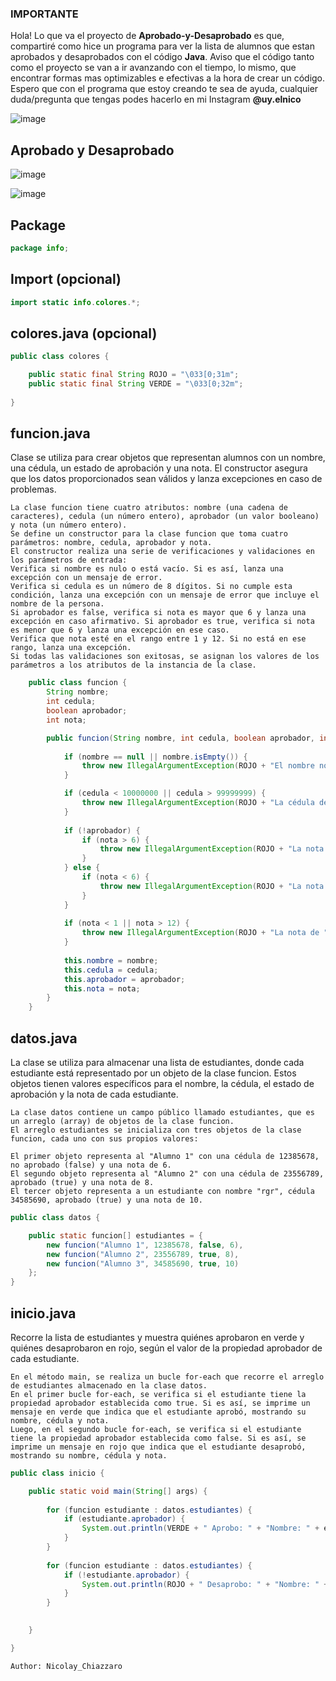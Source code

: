 ### IMPORTANTE

Hola! Lo que va el proyecto de **Aprobado-y-Desaprobado** es que, compartiré como hice un programa para ver la lista de alumnos que estan aprobados y desaprobados con el código **Java**. Aviso que el código tanto como el proyecto se van a ir avanzando con el tiempo, lo mismo, que encontrar formas mas optimizables e efectivas a la hora de crear un código. Espero que con el programa que estoy creando te sea de ayuda, cualquier duda/pregunta que tengas podes hacerlo en mi Instagram **@uy.elnico**

![image](https://github.com/uyelnico/Login/assets/145890121/f5fe4947-89d2-40a1-8ff9-93c85962355a)

## Aprobado y Desaprobado

![image](https://github.com/uyelnico/Aprobado-y-Desaprobado/assets/145890121/b4c182de-002e-40f1-9dae-fee675ec8988)

![image](https://github.com/uyelnico/Aprobado-y-Desaprobado/assets/145890121/ee45a1ea-ad22-4a10-9367-ffc4fca7f80d)

## Package

```Java
package info;
```

## Import (opcional)

```java
import static info.colores.*;
```

## colores.java (opcional)

```Java
public class colores {

	public static final String ROJO = "\033[0;31m";
	public static final String VERDE = "\033[0;32m";
	
}
```

## funcion.java

Clase se utiliza para crear objetos que representan alumnos con un nombre, una cédula, un estado de aprobación y una nota. El constructor asegura que los datos proporcionados sean válidos y lanza excepciones en caso de problemas.

```
La clase funcion tiene cuatro atributos: nombre (una cadena de caracteres), cedula (un número entero), aprobador (un valor booleano) y nota (un número entero).
Se define un constructor para la clase funcion que toma cuatro parámetros: nombre, cedula, aprobador y nota.
El constructor realiza una serie de verificaciones y validaciones en los parámetros de entrada:
Verifica si nombre es nulo o está vacío. Si es así, lanza una excepción con un mensaje de error.
Verifica si cedula es un número de 8 dígitos. Si no cumple esta condición, lanza una excepción con un mensaje de error que incluye el nombre de la persona.
Si aprobador es false, verifica si nota es mayor que 6 y lanza una excepción en caso afirmativo. Si aprobador es true, verifica si nota es menor que 6 y lanza una excepción en ese caso.
Verifica que nota esté en el rango entre 1 y 12. Si no está en ese rango, lanza una excepción.
Si todas las validaciones son exitosas, se asignan los valores de los parámetros a los atributos de la instancia de la clase.
```

```Java
	public class funcion {
	    String nombre; 
	    int cedula;
	    boolean aprobador;
	    int nota;

	    public funcion(String nombre, int cedula, boolean aprobador, int nota) {
	    	
	        if (nombre == null || nombre.isEmpty()) {
	            throw new IllegalArgumentException(ROJO + "El nombre no puede estar vacío" + ROJO);
	        }

	        if (cedula < 10000000 || cedula > 99999999) {
	            throw new IllegalArgumentException(ROJO + "La cédula de " + nombre + " debe tener 8 dígitos numéricos" + ROJO);
	        }
	        
	        if (!aprobador) {
	            if (nota > 6) {
	                throw new IllegalArgumentException(ROJO + "La nota de " + nombre + " se considera no aprobada siendo mayor que 6, cambie el 'false' por 'true'" + ROJO);
	            }
	        } else {
	            if (nota < 6) {
	                throw new IllegalArgumentException(ROJO + "La nota de " + nombre + " se considera aprobada siendo menor que 6, cambie el 'true' por 'false'" + ROJO);
	            }
	        }
	        
	        if (nota < 1 || nota > 12) {
                throw new IllegalArgumentException(ROJO + "La nota de " + nombre + " tiene que ser entre el 1 y el 12 " + ROJO);
	        }
	    	
	        this.nombre = nombre;
	        this.cedula = cedula;
	        this.aprobador = aprobador;
	        this.nota = nota;
	    }
	}
```

## datos.java

La clase se utiliza para almacenar una lista de estudiantes, donde cada estudiante está representado por un objeto de la clase funcion. Estos objetos tienen valores específicos para el nombre, la cédula, el estado de aprobación y la nota de cada estudiante.

```
La clase datos contiene un campo público llamado estudiantes, que es un arreglo (array) de objetos de la clase funcion.
El arreglo estudiantes se inicializa con tres objetos de la clase funcion, cada uno con sus propios valores:

El primer objeto representa al "Alumno 1" con una cédula de 12385678, no aprobado (false) y una nota de 6.
El segundo objeto representa al "Alumno 2" con una cédula de 23556789, aprobado (true) y una nota de 8.
El tercer objeto representa a un estudiante con nombre "rgr", cédula 34585690, aprobado (true) y una nota de 10.
```

```Java
public class datos {

    public static funcion[] estudiantes = {
        new funcion("Alumno 1", 12385678, false, 6),
        new funcion("Alumno 2", 23556789, true, 8),
        new funcion("Alumno 3", 34585690, true, 10)
    };
}
```

## inicio.java

Recorre la lista de estudiantes y muestra quiénes aprobaron en verde y quiénes desaprobaron en rojo, según el valor de la propiedad aprobador de cada estudiante.

```
En el método main, se realiza un bucle for-each que recorre el arreglo de estudiantes almacenado en la clase datos.
En el primer bucle for-each, se verifica si el estudiante tiene la propiedad aprobador establecida como true. Si es así, se imprime un mensaje en verde que indica que el estudiante aprobó, mostrando su nombre, cédula y nota.
Luego, en el segundo bucle for-each, se verifica si el estudiante tiene la propiedad aprobador establecida como false. Si es así, se imprime un mensaje en rojo que indica que el estudiante desaprobó, mostrando su nombre, cédula y nota.
```



```Java
public class inicio {

	public static void main(String[] args) {
		
        for (funcion estudiante : datos.estudiantes) {
            if (estudiante.aprobador) {
                System.out.println(VERDE + " Aprobo: " + "Nombre: " + estudiante.nombre + ", Cédula: " + estudiante.cedula + ", Nota: " + estudiante.nota + VERDE);
            }
        }
                
        for (funcion estudiante : datos.estudiantes) {
        	if (!estudiante.aprobador) {
                System.out.println(ROJO + " Desaprobo: " + "Nombre: " + estudiante.nombre + ", Cédula: " + estudiante.cedula + ", Nota: " + estudiante.nota + ROJO);
        	}
        }
		

	}

}
```

`Author: Nicolay_Chiazzaro`
